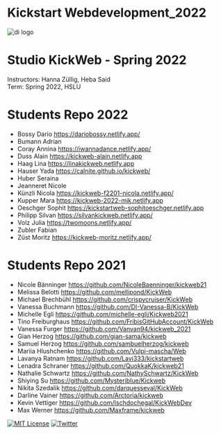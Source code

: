 # Kickstart Webdevelopment_2022


![di logo](https://github.com/digitalideation/comppx_h2001/blob/master/docs/assets/images/di-logo-small.jpg?raw=true "di logo")


# Studio KickWeb - Spring 2022

Instructors: Hanna Züllig, Heba Said<br/>
Term: Spring 2022, HSLU<br/>


# Students Repo 2022
* Bossy Dario https://dariobossy.netlify.app/
* Bumann Adrian
* Coray Annina https://iwannadance.netlify.app/
* Duss Alain https://kickweb-alain.netlify.app
* Haag Lina https://linakickweb.netlify.app
* Hauser Yada https://calnite.github.io/kickweb/
* Huber Seraina
* Jeanneret Nicole
* Künzli Nicola https://kickweb-f2201-nicola.netlify.app/
* Kupper Mara https://kickweb-2022-mjk.netlify.app
* Oeschger Sophit https://kickstartweb-sophitoeschger.netlify.app
* Philipp Silvan https://silvankickweb.netlify.app/
* Volz Julia https://twomoons.netlify.app/
* Zubler Fabian
* Züst Moritz https://kickweb-moritz.netlify.app/

# Students Repo 2021
* Nicole Bänninger https://github.com/NicoleBaenninger/kickweb21
* Melissa Belotti https://github.com/mellipond/KickWeb
* Michael Brechbühl https://github.com/crispycruiser/KickWeb
* Vanessa Buchmann https://github.com/DI-Vanessa-B/KickWeb
* Michelle Egli https://github.com/michelle-egli/Kickweb2021
* Tino Freiburghaus https://github.com/FribisGitHubAccount/KickWeb
* Vanessa Furger https://github.com/Vanvan94/kickweb_2021
* Gian Herzog https://github.com/gian-sama/kickweb
* Samuel Herzog https://github.com/sambuelherzog/kickweb
* Mariia Hlushchenko https://github.com/Vulpi-mascha/Web
* Lavanya Ratnam https://github.com/Lavi333/kickstartweb
* Lenadra Schraner https://github.com/QuokkaK/kickweb21
* Nathalie Schwartz https://github.com/NathySchwartz/KickWeb
* Shiying Su https://github.com/Mysteriblue/Kickweb
* Nikita Szedalik https://github.com/darquesseval/KickWeb
* Darline Vainer https://github.com/Arctoria/kickweb
* Kevin Vettiger https://github.com/Ischdochegal/KickWebDev
* Max Werner https://github.com/Maxframe/kickweb


[![MIT License](https://img.shields.io/badge/license-MIT-blue.svg)](http://opensource.org/licenses/MIT)
[![Twitter](https://img.shields.io/twitter/url/https/github.com/webslides/webslides.svg?style=social)](https://twitter.com/digideation)

